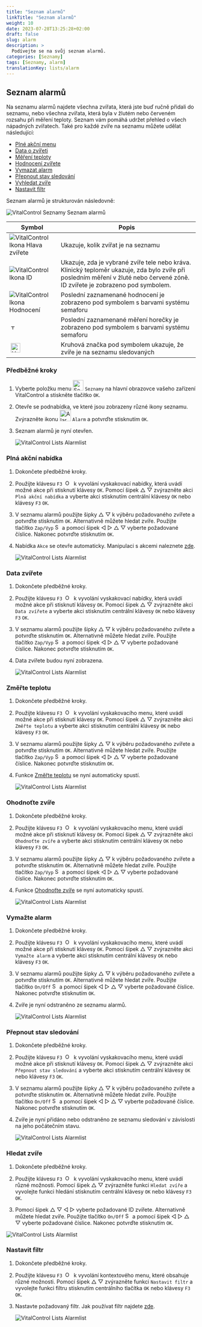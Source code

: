 ```yaml
---
title: "Seznam alarmů"
linkTitle: "Seznam alarmů"
weight: 10
date: 2023-07-28T13:25:28+02:00
draft: false
slug: alarm
description: >
  Podívejte se na svůj seznam alarmů.
categories: [Seznamy]
tags: [Seznamy, alarm]
translationKey: lists/alarm
---
```

## Seznam alarmů

Na seznamu alarmů najdete všechna zvířata, která jste buď ručně přidali do seznamu, nebo všechna zvířata, která byla v žlutém nebo červeném rozsahu při měření teploty. Seznam vám pomáhá udržet přehled o všech nápadných zvířatech. Také pro každé zvíře na seznamu můžete udělat následující:

- [Plné akční menu](#full-action-menu)
- [Data o zvířeti](#animal-data)
- [Měření teploty](#take-temperature)
- [Hodnocení zvířete](#rate-animal)
- [Vymazat alarm](#clear-alarm)
- [Přepnout stav sledování](#toggle-watch-status)
- [Vyhledat zvíře](#search-animal)
- [Nastavit filtr](#set-filter)

Seznam alarmů je strukturován následovně:

   ![VitalControl Seznamy Seznam alarmů](../images/alarmstructure.png "Struktura seznamu alarmů")

|Symbol   | Popis
|-------  |----
| ![VitalControl Ikona Hlava zvířete](../images/kopf.png "Hlava zvířete") | Ukazuje, kolik zvířat je na seznamu
| ![VitalControl Ikona ID](../images/ID.png "ID") | Ukazuje, zda je vybrané zvíře tele nebo kráva. Klinický teploměr ukazuje, zda bylo zvíře při posledním měření v žluté nebo červené zóně. ID zvířete je zobrazeno pod symbolem.
| ![VitalControl Ikona Hodnocení](../images/auge.png "Ikona Hodnocení") | Poslední zaznamenané hodnocení je zobrazeno pod symbolem s barvami systému semaforu
| &nbsp;<img src="/icons/actions/temperature.svg" width="12" align="bottom" alt="Tělesná teplota" title="Tělesná teplota" /> | Poslední zaznamenané měření horečky je zobrazeno pod symbolem s barvami systému semaforu
| &nbsp;<img src="/icons/actions/rating.svg" width="25" align="bottom" alt="Hodnocení zvířete" title="Hodnocení" /> |Kruhová značka pod symbolem ukazuje, že zvíře je na seznamu sledovaných

### Předběžné kroky

1. Vyberte položku menu <img src="/icons/main/lists.svg" width="28" align="bottom" alt="Seznamy" /> `Seznamy` na hlavní obrazovce vašeho zařízení VitalControl a stiskněte tlačítko `OK`.


2. Otevře se podnabídka, ve které jsou zobrazeny různé ikony seznamu. Zvýrazněte ikonu <img src="/icons/lists/alarmlist.svg" width="30" align="bottom" alt="Alarm" /> `Alarm` a potvrďte stisknutím `OK`.

3. Seznam alarmů je nyní otevřen.

   ![VitalControl Lists Alarmlist](../images/firststeps.png "Předběžné kroky")

### Plná akční nabídka

1. Dokončete předběžné kroky.

2. Použijte klávesu `F3` &nbsp;<img src="/icons/footer/open-popup.svg" width="15" align="bottom" alt="Open popup" />&nbsp; k vyvolání vyskakovací nabídky, která uvádí možné akce při stisknutí klávesy `OK`. Pomocí šipek △ ▽ zvýrazněte akci `Plná akční nabídka` a vyberte akci stisknutím centrální klávesy `OK` nebo klávesy `F3` `OK`.

3. V seznamu alarmů použijte šipky △ ▽ k výběru požadovaného zvířete a potvrďte stisknutím `OK`. Alternativně můžete hledat zvíře. Použijte tlačítko `Zap/Vyp` <img src="/icons/footer/search.svg" width="15" align="bottom" alt="Search" /> a pomocí šipek ◁ ▷ △ ▽ vyberte požadované číslice. Nakonec potvrďte stisknutím `OK`.

4. Nabídka `Akce` se otevře automaticky. Manipulaci s akcemi naleznete [zde](/cs/docs/actions/).

   ![VitalControl Lists Alarmlist](../images/actionmenu.png "Akční nabídka")

### Data zvířete

1. Dokončete předběžné kroky.

2. Použijte klávesu `F3` &nbsp;<img src="/icons/footer/open-popup.svg" width="15" align="bottom" alt="Open popup" />&nbsp; k vyvolání vyskakovací nabídky, která uvádí možné akce při stisknutí klávesy `OK`. Pomocí šipek △ ▽ zvýrazněte akci `Data zvířete` a vyberte akci stisknutím centrální klávesy `OK` nebo klávesy `F3` `OK`.

3. V seznamu alarmů použijte šipky △ ▽ k výběru požadovaného zvířete a potvrďte stisknutím `OK`. Alternativně můžete hledat zvíře. Použijte tlačítko `Zap/Vyp` <img src="/icons/footer/search.svg" width="15" align="bottom" alt="Search" /> a pomocí šipek ◁ ▷ △ ▽ vyberte požadované číslice. Nakonec potvrďte stisknutím `OK`.

4. Data zvířete budou nyní zobrazena.

   ![VitalControl Lists Alarmlist](../images/animaldata.png "Data zvířete")

### Změřte teplotu

1. Dokončete předběžné kroky.

2. Použijte klávesu `F3` &nbsp;<img src="/icons/footer/open-popup.svg" width="15" align="bottom" alt="Open popup" />&nbsp; k vyvolání vyskakovacího menu, které uvádí možné akce při stisknutí klávesy `OK`. Pomocí šipek △ ▽ zvýrazněte akci `Změřte teplotu` a vyberte akci stisknutím centrální klávesy `OK` nebo klávesy `F3` `OK`.

3. V seznamu alarmů použijte šipky △ ▽ k výběru požadovaného zvířete a potvrďte stisknutím `OK`. Alternativně můžete hledat zvíře. Použijte tlačítko `Zap/Vyp` <img src="/icons/footer/search.svg" width="15" align="bottom" alt="Search" /> a pomocí šipek ◁ ▷ △ ▽ vyberte požadované číslice. Nakonec potvrďte stisknutím `OK`.

4. Funkce [Změřte teplotu](/cs/docs/actions/measure-temperature/#measure-fever) se nyní automaticky spustí.

   ![VitalControl Lists Alarmlist](../images/temperature.png "Změřte teplotu")

### Ohodnoťte zvíře

1. Dokončete předběžné kroky.

2. Použijte klávesu `F3` &nbsp;<img src="/icons/footer/open-popup.svg" width="15" align="bottom" alt="Open popup" />&nbsp; k vyvolání vyskakovacího menu, které uvádí možné akce při stisknutí klávesy `OK`. Pomocí šipek △ ▽ zvýrazněte akci `Ohodnoťte zvíře` a vyberte akci stisknutím centrální klávesy `OK` nebo klávesy `F3` `OK`.

3. V seznamu alarmů použijte šipky △ ▽ k výběru požadovaného zvířete a potvrďte stisknutím `OK`. Alternativně můžete hledat zvíře. Použijte tlačítko `Zap/Vyp` <img src="/icons/footer/search.svg" width="15" align="bottom" alt="Search" /> a pomocí šipek ◁ ▷ △ ▽ vyberte požadované číslice. Nakonec potvrďte stisknutím `OK`.

4. Funkce [Ohodnoťte zvíře](/cs/docs/actions/rating/#rate-your-animals) se nyní automaticky spustí.

   ![VitalControl Lists Alarmlist](../images/rateanimal.png "Ohodnoťte zvíře")

### Vymažte alarm

1. Dokončete předběžné kroky.

2. Použijte klávesu `F3` &nbsp;<img src="/icons/footer/open-popup.svg" width="15" align="bottom" alt="Open popup" />&nbsp; k vyvolání vyskakovacího menu, které uvádí možné akce při stisknutí klávesy `OK`. Pomocí šipek △ ▽ zvýrazněte akci `Vymažte alarm` a vyberte akci stisknutím centrální klávesy `OK` nebo klávesy `F3` `OK`.


3. V seznamu alarmů použijte šipky △ ▽ k výběru požadovaného zvířete a potvrďte stisknutím `OK`. Alternativně můžete hledat zvíře. Použijte tlačítko `On/Off` <img src="/icons/footer/search.svg" width="15" align="bottom" alt="Search" /> a pomocí šipek ◁ ▷ △ ▽ vyberte požadované číslice. Nakonec potvrďte stisknutím `OK`.

4. Zvíře je nyní odstraněno ze seznamu alarmů.

   ![VitalControl Lists Alarmlist](../images/clearalarm.png "Vymazat alarm")

### Přepnout stav sledování

1. Dokončete předběžné kroky.

2. Použijte klávesu `F3` &nbsp;<img src="/icons/footer/open-popup.svg" width="15" align="bottom" alt="Open popup" />&nbsp; k vyvolání vyskakovacího menu, které uvádí možné akce při stisknutí klávesy `OK`. Pomocí šipek △ ▽ zvýrazněte akci `Přepnout stav sledování` a vyberte akci stisknutím centrální klávesy `OK` nebo klávesy `F3` `OK`.

3. V seznamu alarmů použijte šipky △ ▽ k výběru požadovaného zvířete a potvrďte stisknutím `OK`. Alternativně můžete hledat zvíře. Použijte tlačítko `On/Off` <img src="/icons/footer/search.svg" width="15" align="bottom" alt="Search" /> a pomocí šipek ◁ ▷ △ ▽ vyberte požadované číslice. Nakonec potvrďte stisknutím `OK`.

4. Zvíře je nyní přidáno nebo odstraněno ze seznamu sledování v závislosti na jeho počátečním stavu.

   ![VitalControl Lists Alarmlist](../images/watchlist.png "Přepnout stav sledování")

### Hledat zvíře

1. Dokončete předběžné kroky.

2. Použijte klávesu `F3` &nbsp;<img src="/icons/footer/open-popup.svg" width="15" align="bottom" alt="Open popup" />&nbsp; k vyvolání vyskakovacího menu, které uvádí různé možnosti. Pomocí šipek △ ▽ zvýrazněte funkci `Hledat zvíře` a vyvolejte funkci hledání stisknutím centrální klávesy `OK` nebo klávesy `F3` `OK`.

3. Pomocí šipek △ ▽ ◁ ▷ vyberte požadované ID zvířete. Alternativně můžete hledat zvíře. Použijte tlačítko `On/Off` <img src="/icons/footer/search.svg" width="15" align="bottom" alt="Search" /> a pomocí šipek ◁ ▷ △ ▽ vyberte požadované číslice. Nakonec potvrďte stisknutím `OK`.

![VitalControl Lists Alarmlist](../images/searchanimal.png "Search animal")

### Nastavit filtr

1. Dokončete předběžné kroky.

2. Použijte klávesu `F3` &nbsp;<img src="/icons/footer/open-popup.svg" width="15" align="bottom" alt="Open popup" />&nbsp; k vyvolání kontextového menu, které obsahuje různé možnosti. Pomocí šipek △ ▽ zvýrazněte funkci `Nastavit filtr` a vyvolejte funkci filtru stisknutím centrálního tlačítka `OK` nebo klávesy `F3` `OK`.

3. Nastavte požadovaný filtr. Jak používat filtr najdete [zde](../../filter/#applying-filters).

   ![VitalControl Lists Alarmlist](../images/setfilter.png "Set filter")
